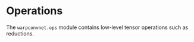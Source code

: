 # Operations

The `warpconvnet.ops` module contains low-level tensor operations such as reductions.
